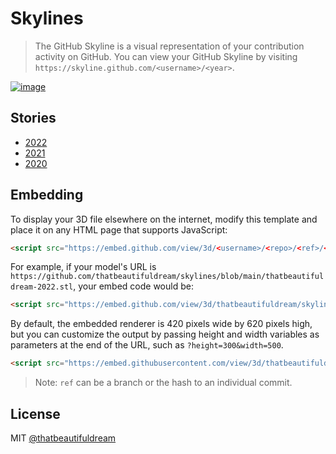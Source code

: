 # Skylines

> The GitHub Skyline is a visual representation of your contribution activity on GitHub. You can view your GitHub Skyline by visiting `https://skyline.github.com/<username>/<year>`.

[![image](https://user-images.githubusercontent.com/28717686/236794933-9dc446af-02b1-46b6-b790-373a80dbe244.png)](https://skyline.github.com/thatbeautifuldream/2022)

## Stories

- [2022](./thatbeautifuldream-2022.stl)
- [2021](./thatbeautifuldream-2021.stl)
- [2020](./thatbeautifuldream-2020.stl)

## Embedding

To display your 3D file elsewhere on the internet, modify this template and place it on any HTML page that supports JavaScript:

```html
<script src="https://embed.github.com/view/3d/<username>/<repo>/<ref>/<path_to_file>"></script>
```

For example, if your model's URL is `https://github.com/thatbeautifuldream/skylines/blob/main/thatbeautifuldream-2022.stl`, your embed code would be:

```html
<script src="https://embed.github.com/view/3d/thatbeautifuldream/skyline/master/thatbeautifuldream-2022.stl"></script>
```

By default, the embedded renderer is 420 pixels wide by 620 pixels high, but you can customize the output by passing height and width variables as parameters at the end of the URL, such as `?height=300&width=500`.

```html
<script src="https://embed.githubusercontent.com/view/3d/thatbeautifuldream/skyline/master/thatbeautifuldream-2022.stl?height=300&width=500"></script>
```

> Note: `ref` can be a branch or the hash to an individual commit.

## License

MIT [@thatbeautifuldream](https://github.com/thatbeautifuldream)
